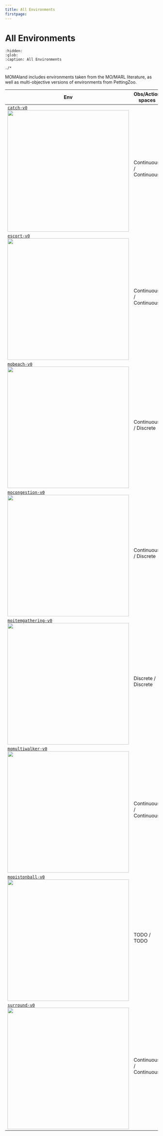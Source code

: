 ```yaml
---
title: All Environments
firstpage:
---
```


# All Environments
```{toctree}
:hidden:
:glob:
:caption: All Environments

./*
```

MOMAland includes environments taken from the MO/MARL literature, as well as multi-objective versions of environments from PettingZoo.

| Env                                                                                                                                                                                                                                                                | Obs/Action spaces                   | Objectives                                                    | Description                                                                                                                                                                                                                                                     |
|--------------------------------------------------------------------------------------------------------------------------------------------------------------------------------------------------------------------------------------------------------------------|-------------------------------------|---------------------------------------------------------------|-----------------------------------------------------------------------------------------------------------------------------------------------------------------------------------------------------------------------------------------------------------------|
| [`catch-v0`](https://rradules.github.io/momaland/environments/catch/) <br><img src="https://rradules.github.io/momaland/_images/catch.gif" width="400px">                            | Continuous / Continuous                 | `[distance_target, distance_other_drones]`                                    | Agents must corner and catch a target drone while maintaining distance between themselves.                                                                               |
| [`escort-v0`](https://rradules.github.io/momaland/environments/escort/) <br><img src="https://rradules.github.io/momaland/_images/escort.gif" width="400px">                            | Continuous / Continuous                 | `[distance_target, distance_other_drones]`                                    | Agents must circle around a mobile target drone and escort it to its destination without breaking formation while maintaining distance between themselves.                                                                               |
| [`mobeach-v0`](https://rradules.github.io/momaland/environments/mobeach/) <br><img src="https://rradules.github.io/momaland/_images/mobeach.gif" width="400px">                            | Continuous / Discrete                 | `[TODO]`                                    | TODO                                                                               |
| [`mocongestion-v0`](https://rradules.github.io/momaland/environments/mocongestion/) <br><img src="https://rradules.github.io/momaland/_images/mocongestion.gif" width="400px">                            | Continuous / Discrete                 | `[TODO]`                                    | TODO                                                                               |
| [`moitemgathering-v0`](https://rradules.github.io/momaland/environments/moitemgathering/) <br><img src="https://rradules.github.io/momaland/_images/moitemgathering.gif" width="400px">                            | Discrete / Discrete                 | `[TODO]`                                    | TODO                                                                               |
| [`momultiwalker-v0`](https://rradules.github.io/momaland/environments/momultiwalker/) <br><img src="https://rradules.github.io/momaland/_images/momultiwalker.gif" width="400px">                            | Continuous / Continuous                 | `[TODO]`                                    | TODO                                                                               |
| [`mopistonball-v0`](https://rradules.github.io/momaland/environments/mopistonball/) <br><img src="https://rradules.github.io/momaland/_images/mopistonball.gif" width="400px">                            | TODO / TODO                 | `[TODO]`                                    | TODO                                                                               |
| [`surround-v0`](https://rradules.github.io/momaland/environments/surround/) <br><img src="https://rradules.github.io/momaland/_images/surround.gif" width="400px">                            | Continuous / Continuous                 | `[distance_target, distance_other_drones]`                                    | Agents must surround a fixed target point while maintaining distance between themselves.                                                                               |
